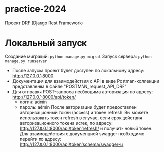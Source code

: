 # practice-2024
Проект DRF (Django Rest Framework)

# Локальный запуск
Создание миграций:
```python manage.py migrat```
Запуск сервера:
```python manage.py runserver```
- После запуска проект будет доступен по локальному адресу: http://127.0.0.1:8000
- Документация для взаимодействия с API в виде Postman-коллекции представленна в файле "POSTMAN_request_API_DRF"
- Для отправки POST-запроса необходима авторизация по адресу: http://127.0.0.1:8000/api/token/
  - логин: admin
  - пароль: admin
После авторизации будет предоставлен авторизационный токен (access) и токен refresh. Вы можете использовать токен refresh в случае, если срок действия авторизационного токена истек, по адресу: http://127.0.0.1:8000/api/token/refresh/ и получить новый токен.
Для взаимодействия с докуменцией swagger необходимо перейти по адресу: http://127.0.0.1:8000/api/token/schema/swagger-ui
